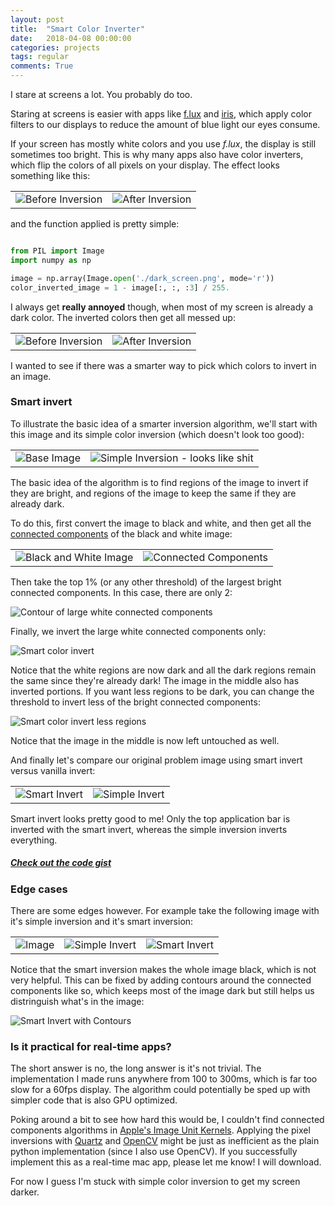 ```yaml
---
layout: post
title:  "Smart Color Inverter"
date:   2018-04-08 00:00:00
categories: projects
tags: regular
comments: True
---
```


I stare at screens a lot. You probably do too.

Staring at screens is easier with apps like [f.lux](https://justgetflux.com) and [iris](https://iristech.co), which apply color filters to our displays to reduce the amount of blue light our eyes consume.

If your screen has mostly white colors and you use *f.lux*, the display is still sometimes too bright. This is why many apps also have color inverters, which flip the colors of all pixels on your display. The effect looks something like this:

|   |   |
|---|---|
|![Before Inversion](/assets/article_images/2018-04-08-smart-color-inverter/light_screen.png)|![After Inversion](/assets/article_images/2018-04-08-smart-color-inverter/light_screen_simple_invert.png)|

and the function applied is pretty simple:

```python

from PIL import Image
import numpy as np

image = np.array(Image.open('./dark_screen.png', mode='r'))
color_inverted_image = 1 - image[:, :, :3] / 255.

```


I always get **really annoyed** though, when most of my screen is already a dark color. The inverted colors then get all messed up:

|   |   |
|---|---|
|![Before Inversion](/assets/article_images/2018-04-08-smart-color-inverter/dark_screen.png)|![After Inversion](/assets/article_images/2018-04-08-smart-color-inverter/dark_screen_simple_invert.png)|


I wanted to see if there was a smarter way to pick which colors to invert in an image.

### Smart invert

To illustrate the basic idea of a smarter inversion algorithm, we'll start with this image and its simple color inversion (which doesn't look too good):

|   |   |
|---|---|
|![Base Image](/assets/article_images/2018-04-08-smart-color-inverter/hayden.png)|![Simple Inversion - looks like shit](/assets/article_images/2018-04-08-smart-color-inverter/hayden_simple_invert.png)|


The basic idea of the algorithm is to find regions of the image to invert if they are bright, and regions of the image to keep the same if they are already dark.

To do this, first convert the image to black and white, and then get all the [connected components](https://en.wikipedia.org/wiki/Connected_component_(graph_theory)) of the black and white image:

|   |   |
|---|---|
|![Black and White Image](/assets/article_images/2018-04-08-smart-color-inverter/hayden_bw.png)|![Connected Components](/assets/article_images/2018-04-08-smart-color-inverter/hayden_connected_components.png)|


Then take the top 1% (or any other threshold) of the largest bright connected components. In this case, there are only 2:

![Contour of large white connected components](/assets/article_images/2018-04-08-smart-color-inverter/hayden_contour.png)


Finally, we invert the large white connected components only:

![Smart color invert](/assets/article_images/2018-04-08-smart-color-inverter/hayden_smart_invert_more.png)

Notice that the white regions are now dark and all the dark regions remain the same since they're already dark! The image in the middle also has inverted portions. If you want less regions to be dark, you can change the threshold to invert less of the bright connected components:

![Smart color invert less regions](/assets/article_images/2018-04-08-smart-color-inverter/hayden_smart_invert.png)

Notice that the image in the middle is now left untouched as well.

And finally let's compare our original problem image using smart invert versus vanilla invert:

|||
|--|--|
|![Smart Invert](/assets/article_images/2018-04-08-smart-color-inverter/dark_screen_converted.png)|![Simple Invert](/assets/article_images/2018-04-08-smart-color-inverter/dark_screen_simple_invert.png)|

Smart invert looks pretty good to me! Only the top application bar is inverted with the smart invert, whereas the simple inversion inverts everything.

##### [Check out the code gist](https://gist.github.com/btaba/99b95b36bd2e26e80406c5262b6a889b)

### Edge cases

There are some edges however. For example take the following image with it's simple inversion and it's smart inversion:

||||
|--|--|--|
|![Image](/assets/article_images/2018-04-08-smart-color-inverter/edge_case.png)|![Simple Invert](/assets/article_images/2018-04-08-smart-color-inverter/edge_case_simple_invert.png)|![Smart Invert](/assets/article_images/2018-04-08-smart-color-inverter/edge_case_smart_invert.png)|

Notice that the smart inversion makes the whole image black, which is not very helpful. This can be fixed by adding contours around the connected components like so, which keeps most of the image dark but still helps us distringuish what's in the image:

![Smart Invert with Contours](/assets/article_images/2018-04-08-smart-color-inverter/edge_case_smart_invert_fix.png)


### Is it practical for real-time apps?

The short answer is no, the long answer is it's not trivial. The implementation I made runs anywhere from 100 to 300ms, which is far too slow for a 60fps display. The algorithm could potentially be sped up with simpler code that is also GPU optimized.

Poking around a bit to see how hard this would be, I couldn't find connected components algorithms in [Apple's Image Unit Kernels](https://developer.apple.com/library/content/documentation/GraphicsImaging/Conceptual/ImageUnitTutorial/WritingKernels/WritingKernels.html#//apple_ref/doc/uid/TP40004531-CH3-SW1). Applying the pixel inversions with [Quartz](https://developer.apple.com/documentation/coregraphics/quartz_display_services) and [OpenCV](https://opencv.org) might be just as inefficient as the plain python implementation (since I also use OpenCV). If you successfully implement this as a real-time mac app, please let me know! I will download.

For now I guess I'm stuck with simple color inversion to get my screen darker.
